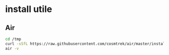 # install utile

## Air

```bash
cd /tmp
curl -sSfL https://raw.githubusercontent.com/cosmtrek/air/master/install.sh | sh -s -- -b $(go env GOPATH)/bin
air -v
```
